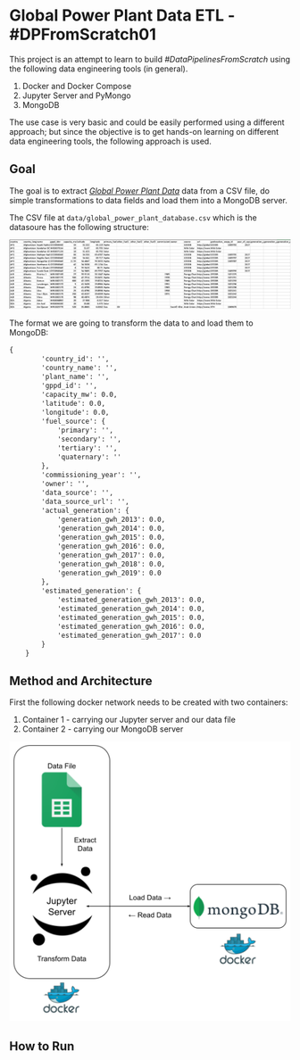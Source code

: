 # Global Power Plant Data ETL - \#DPFromScratch01

This project is an attempt to learn to build _#DataPipelinesFromScratch_ using the following data engineering tools (in general).

1. Docker and Docker Compose
2. Jupyter Server and PyMongo
3. MongoDB

The use case is very basic and could be easily performed using a different approach; but since the objective is to get hands-on learning on different data engineering tools, the following approach is used.

## Goal

The goal is to extract [_Global Power Plant Data_](https://datasets.wri.org/dataset/globalpowerplantdatabase) data from a CSV file, do simple transformations to data fields and load them into a MongoDB server.

The CSV file at `data/global_power_plant_database.csv` which is the datasoure has the following structure:

![CSV File](images/csv-image.png)

The format we are going to transform the data to and load them to MongoDB:

```
{
        'country_id': '',
        'country_name': '',
        'plant_name': '',
        'gppd_id': '',
        'capacity_mw': 0.0,
        'latitude': 0.0,
        'longitude': 0.0,
        'fuel_source': {
            'primary': '',
            'secondary': '',
            'tertiary': '',
            'quaternary': ''
        },
        'commissioning_year': '',
        'owner': '',
        'data_source': '',
        'data_source_url': '',
        'actual_generation': {
            'generation_gwh_2013': 0.0,
            'generation_gwh_2014': 0.0,
            'generation_gwh_2015': 0.0,
            'generation_gwh_2016': 0.0,
            'generation_gwh_2017': 0.0,
            'generation_gwh_2018': 0.0,
            'generation_gwh_2019': 0.0
        },
        'estimated_generation': {
            'estimated_generation_gwh_2013': 0.0,
            'estimated_generation_gwh_2014': 0.0,
            'estimated_generation_gwh_2015': 0.0,
            'estimated_generation_gwh_2016': 0.0,
            'estimated_generation_gwh_2017': 0.0
        }
    }
```

## Method and Architecture

First the following docker network needs to be created with two containers:

1. Container 1 - carrying our Jupyter server and our data file
2. Container 2 - carrying our MongoDB server

![Architecture](images/DP4mS_architecture.png)

## How to Run

